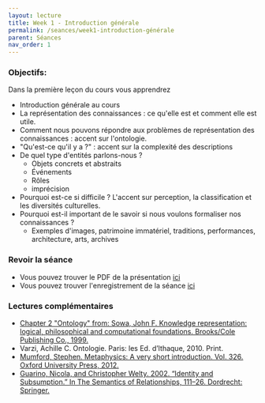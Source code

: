 ```yaml
---
layout: lecture
title: Week 1 - Introduction générale
permalink: /seances/week1-introduction-générale
parent: Séances
nav_order: 1
---
```

### Objectifs:

Dans la première leçon du cours vous apprendrez

- Introduction générale au cours
- La représentation des connaissances : ce qu'elle est et comment elle est utile.
- Comment nous pouvons répondre aux problèmes de représentation des connaissances : accent sur l'ontologie.
- "Qu'est-ce qu'il y a ?" : accent sur la complexité des descriptions 
- De quel type d'entités parlons-nous ?
    - Objets concrets et abstraits
    - Événements
    - Rôles
    - imprécision
- Pourquoi est-ce si difficile ? L'accent sur perception, la classification et les diversités culturelles.
- Pourquoi est-il important de le savoir si nous voulons formaliser nos connaissances ?
    - Exemples d'images, patrimoine immatériel, traditions, performances, architecture, arts, archives

### Revoir la séance

- Vous pouvez trouver le PDF de la présentation [ici](slides/KR1.pdf)  
- Vous pouvez trouver l'enregistrement de la séance [ici](https://mediaserver.unige.ch/play/155387)

### Lectures complémentaires

- [Chapter 2 "Ontology" from: Sowa, John F. Knowledge representation: logical, philosophical and computational foundations. Brooks/Cole Publishing Co., 1999. ](https://drive.switch.ch/index.php/s/qqOd30cYDV5X7wk)
- Varzi, Achille C. Ontologie. Paris: les Ed. d’Ithaque, 2010. Print.
- [Mumford, Stephen. Metaphysics: A very short introduction. Vol. 326. Oxford University Press, 2012.](https://drive.switch.ch/index.php/s/Nz1HUo0nIoal2wW)
- [Guarino, Nicola, and Christopher Welty. 2002. “Identity and Subsumption.” In The Semantics of Relationships, 111–26. Dordrecht: Springer.](https://drive.switch.ch/index.php/s/8yvAircpR5YL3Gj)